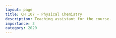 ```yaml
---
layout: page
title: CH 107 - Physical Chemistry
description: Teaching assistant for the course.
importance: 3
category: 2020
---
```

